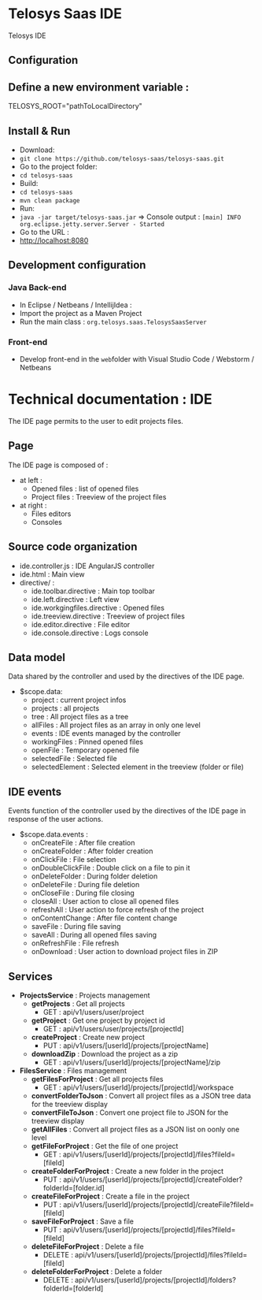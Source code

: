 # Telosys Saas IDE

Telosys IDE

## Configuration

Define a new environment variable  :
 -
 TELOSYS_ROOT="pathToLocalDirectory"

## Install & Run

* Download:
 * ```git clone https://github.com/telosys-saas/telosys-saas.git```
* Go to the project folder:
 * ```cd telosys-saas```
* Build:
 * ```cd telosys-saas```
 * ```mvn clean package```
* Run:
 * ```java -jar target/telosys-saas.jar```
=> Console output : ```[main] INFO org.eclipse.jetty.server.Server - Started```
* Go to the URL :
 * [http://localhost:8080](http://localhost:8080)

## Development configuration

### Java Back-end

* In Eclipse / Netbeans / IntellijIdea :
 * Import the project as a Maven Project
 * Run the main class : ```org.telosys.saas.TelosysSaasServer```

### Front-end

* Develop front-end in the ```web```folder with Visual Studio Code / Webstorm / Netbeans

# Technical documentation : IDE

The IDE page permits to the user to edit projects files.

## Page

The IDE page is composed of :
- at left :
  - Opened files : list of opened files
  - Project files : Treeview of the project files
- at right :
  - Files editors
  - Consoles

## Source code organization

- ide.controller.js : IDE AngularJS controller
- ide.html : Main view
- directive/ :
  - ide.toolbar.directive : Main top toolbar
  - ide.left.directive : Left view
  - ide.workgingfiles.directive : Opened files
  - ide.treeview.directive : Treeview of project files
  - ide.editor.directive : File editor
  - ide.console.directive : Logs console

## Data model

Data shared by the controller and used by the directives of the IDE page.

- $scope.data:
  - project : current project infos
  - projects : all projects
  - tree : All project files as a tree
  - allFiles : All project files as an array in only one level
  - events : IDE events managed by the controller
  - workingFiles : Pinned opened files
  - openFile : Temporary opened file
  - selectedFile : Selected file
  - selectedElement : Selected element in the treeview (folder or file)

## IDE events

Events function of the controller used by the directives of the IDE page in response of the user actions.

- $scope.data.events :
  - onCreateFile : After file creation
  - onCreateFolder : After folder creation
  - onClickFile : File selection
  - onDoubleClickFile : Double click on a file to pin it
  - onDeleteFolder : During folder deletion
  - onDeleteFile : During file deletion
  - onCloseFile : During file closing
  - closeAll : User action to close all opened files
  - refreshAll : User action to force refresh of the project
  - onContentChange : After file content change
  - saveFile : During file saving
  - saveAll : During all opened files saving
  - onRefreshFile : File refresh
  - onDownload : User action to download project files in ZIP

## Services

- **ProjectsService** : Projects management
  - **getProjects** : Get all projects
    - GET : api/v1/users/user/project
  - **getProject** : Get one project by project id
    - GET : api/v1/users/user/projects/[projectId]
  - **createProject** : Create new project
    - PUT : api/v1/users/[userId]/projects/[projectName]
  - **downloadZip** : Download the project as a zip
    - GET : api/v1/users/[userId]/projects/[projectName]/zip
- **FilesService** : Files management
  - **getFilesForProject** : Get all projects files
    - GET : api/v1/users/[userId]/projects/[projectId]/workspace
  - **convertFolderToJson** : Convert all project files as a JSON tree data for the treeview display
  - **convertFileToJson** : Convert one project file to JSON for the treeview display
  - **getAllFiles** : Convert all project files as a JSON list on oonly one level
  - **getFileForProject** : Get the file of one project
    - GET : api/v1/users/[userId]/projects/[projectId]/files?fileId=[fileId]
  - **createFolderForProject** : Create a new folder in the project
    - PUT : api/v1/users/[userId]/projects/[projectId]/createFolder?folderId=[folder.id]
  - **createFileForProject** : Create a file in the project
    - PUT : api/v1/users/[userId]/projects/[projectId]/createFile?fileId=[fileId]
  - **saveFileForProject** : Save a file
    - PUT : api/v1/users/[userId]/projects/[projectId]/files?fileId=[fileId]
  - **deleteFileForProject** : Delete a file
    - DELETE : api/v1/users/[userId]/projects/[projectId]/files?fileId=[fileId]
  - **deleteFolderForProject** : Delete a folder
    - DELETE : api/v1/users/[userId]/projects/[projectId]/folders?folderId=[folderId]
